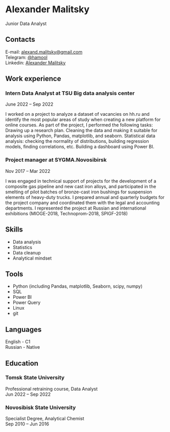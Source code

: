 # Alexander Malitsky

Junior Data Analyst

## Contacts

E-mail: alexand.malitsky@gmail.com\
Telegram: [@hamool](https://t.me/hamool)\
Linkedin: [Alexander Malitsky](https://linkedin.com/in/alexander-malitsky-9a97bab3/)

## Work experience

### Intern Data Analyst at TSU Big data analysis center
June 2022 – Sep 2022

I worked on a project to analyze a dataset of vacancies on hh.ru and identify the most popular areas of study when creating a new platform for online courses.
As part of the project, I performed the following tasks:
Drawing up a research plan.
Cleaning the data and making it suitable for analysis using Python, Pandas, matplotlib, and seaborn.
Statistical data analysis: checking the normality of distributions, building regression models, finding correlations, etc.
Building a dashboard using Power BI.

### Project manager at SYGMA.Novosibirsk
Nov 2017 – Mar 2022

I was engaged in technical support of projects for the development of a composite gas pipeline and new cast iron alloys, and participated in the smelting of pilot batches of bronze-cast iron bushings for suspension elements of heavy-duty trucks.
I prepared annual and quarterly budgets for the project company and coordinated them with the legal and accounting departments.
I represented the project at Russian and international exhibitions (MIOGE-2018, Technoprom-2018, SPIGF-2018)

## Skills

* Data analysis
* Statistics
* Data cleanup
* Analytical mindset

## Tools

* Python (including Pandas, matplotlib, Seaborn, scipy, numpy)
* SQL
* Power BI
* Power Query
* Linux
* git

## Languages

English - C1\
Russian - Native

## Education

### Tomsk State University
Professional retraining course, Data Analyst\
Jun 2022 – Sep 2022

### Novosibisk State University
Specialist Degree, Analytical Chemist\
Sep 2010 – Jun 2016
